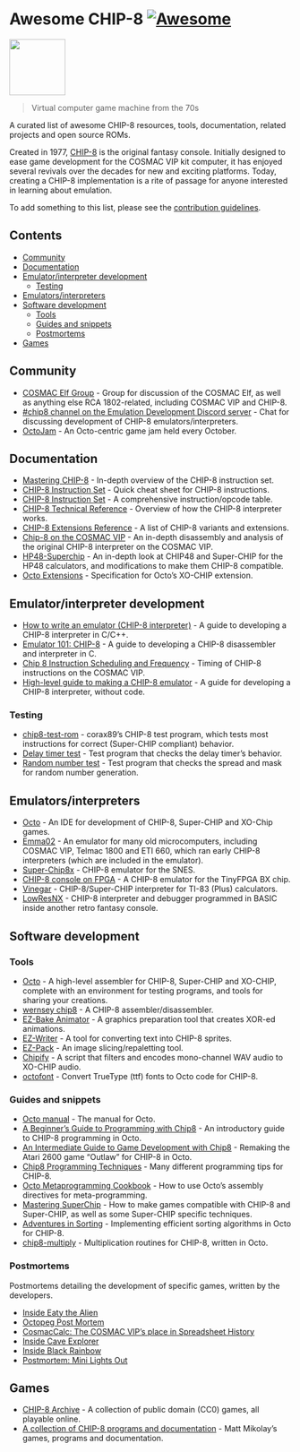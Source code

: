 # Awesome CHIP-8 [![Awesome](https://awesome.re/badge-flat.svg)](https://awesome.re)

[<img src="c8.png" width="100" />](https://chip-8.github.io)

> Virtual computer game machine from the 70s

A curated list of awesome CHIP-8 resources, tools, documentation, related projects and open source ROMs.

Created in 1977, [CHIP-8](https://en.wikipedia.org/wiki/CHIP-8) is the original fantasy console. Initially designed to ease game development for the COSMAC VIP kit computer, it has enjoyed several revivals over the decades for new and exciting platforms. Today, creating a CHIP-8 implementation is a rite of passage for anyone interested in learning about emulation.

To add something to this list, please see the [contribution guidelines](CONTRIBUTING.md).

## Contents

- [Community](#community)
- [Documentation](#documentation)
- [Emulator/interpreter development](#emulatorinterpreter-development)
  - [Testing](#testing)
- [Emulators/interpreters](#emulatorsinterpreters)
- [Software development](#software-development)
  - [Tools](#tools)
  - [Guides and snippets](#guides-and-snippets)
  - [Postmortems](#postmortems)
- [Games](#games)

## Community

- [COSMAC Elf Group](https://groups.io/g/cosmacelf) - Group for discussion of the COSMAC Elf, as well as anything else RCA 1802-related, including COSMAC VIP and CHIP-8.
- [\#chip8 channel on the Emulation Development Discord server](https://discordapp.com/invite/Gf7cP3w) - Chat for discussing development of CHIP-8 emulators/interpreters.
- [OctoJam](http://octojam.com/) - An Octo-centric game jam held every October.

## Documentation

- [Mastering CHIP-8](http://mattmik.com/files/chip8/mastering/chip8.html) - In-depth overview of the CHIP-8 instruction set.
- [CHIP-8 Instruction Set](http://johnearnest.github.io/Octo/docs/chip8ref.pdf) - Quick cheat sheet for CHIP-8 instructions.
- [CHIP-8 Instruction Set](https://github.com/mattmikolay/chip-8/wiki/CHIP%E2%80%908-Instruction-Set) - A comprehensive instruction/opcode table.
- [CHIP-8 Technical Reference](https://github.com/mattmikolay/chip-8/wiki/CHIP%E2%80%908-Technical-Reference) - Overview of how the CHIP-8 interpreter works.
- [CHIP-8 Extensions Reference](https://github.com/mattmikolay/chip-8/wiki/CHIP%E2%80%908-Extensions-Reference) - A list of CHIP-8 variants and extensions.
- [Chip-8 on the COSMAC VIP](https://laurencescotford.com/chip-8-on-the-cosmac-vip-index/) - An in-depth disassembly and analysis of the original CHIP-8 interpreter on the COSMAC VIP.
- [HP48-Superchip](https://github.com/Chromatophore/HP48-Superchip) - An in-depth look at CHIP48 and Super-CHIP for the HP48 calculators, and modifications to make them CHIP-8 compatible.
- [Octo Extensions](http://johnearnest.github.io/Octo/docs/XO-ChipSpecification.html) - Specification for Octo’s XO-CHIP extension.

## Emulator/interpreter development

- [How to write an emulator (CHIP-8 interpreter)](http://www.multigesture.net/articles/how-to-write-an-emulator-chip-8-interpreter/) - A guide to developing a CHIP-8 interpreter in C/C++.
- [Emulator 101: CHIP-8](http://www.emulator101.com/introduction-to-chip-8.html) - A guide to developing a CHIP-8 disassembler and interpreter in C.
- [Chip 8 Instruction Scheduling and Frequency](https://jackson-s.me/2019/07/13/Chip-8-Instruction-Scheduling-and-Frequency.html) - Timing of CHIP-8 instructions on the COSMAC VIP.
- [High-level guide to making a CHIP-8 emulator](https://tobiasvl.github.io/blog/write-a-chip-8-emulator/) - A guide for developing a CHIP-8 interpreter, without code.

### Testing

- [chip8-test-rom](https://github.com/corax89/chip8-test-rom) - corax89’s CHIP-8 test program, which tests most instructions for correct (Super-CHIP compliant) behavior.
- [Delay timer test](https://github.com/mattmikolay/chip-8/tree/master/delaytimer) - Test program that checks the delay timer’s behavior.
- [Random number test](https://github.com/mattmikolay/chip-8/tree/master/randomnumber) - Test program that checks the spread and mask for random number generation.

## Emulators/interpreters

- [Octo](http://johnearnest.github.io/Octo/) - An IDE for development of CHIP-8, Super-CHIP and XO-Chip games.
- [Emma02](https://www.emma02.hobby-site.com/) - An emulator for many old microcomputers, including COSMAC VIP, Telmac 1800 and ETI 660, which ran early CHIP-8 interpreters (which are included in the emulator).
- [Super-Chip8x](https://github.com/Ersanio/Super-Chip8x) - CHIP-8 emulator for the SNES.
- [CHIP-8 console on FPGA](https://github.com/pwmarcz/fpga-chip8) - A CHIP-8 emulator for the TinyFPGA BX chip.
- [Vinegar](http://benryves.com/bin/vinegar/) - CHIP-8/Super-CHIP interpreter for TI-83 (Plus) calculators.
- [LowResNX](https://lowresnx.inutilis.com/topic.php?id=1648) - CHIP-8 interpreter and debugger programmed in BASIC inside another retro fantasy console.

## Software development

### Tools

- [Octo](http://github.com/johnearnest/Octo/) - A high-level assembler for CHIP-8, Super-CHIP and XO-CHIP, complete with an environment for testing programs, and tools for sharing your creations.
- [wernsey chip8](https://github.com/wernsey/chip8) - A CHIP-8 assembler/disassembler.
- [EZ-Bake Animator](http://beyondloom.com/tools/ezbake.html) - A graphics preparation tool that creates XOR-ed animations.
- [EZ-Writer](http://beyondloom.com/tools/ezwriter.html) - A tool for converting text into CHIP-8 sprites.
- [EZ-Pack](http://beyondloom.com/tools/ezpack.html) - An image slicing/repaletting tool.
- [Chipify](http://johnearnest.github.io/Octo/tools/Chipify/) - A script that filters and encodes mono-channel WAV audio to XO-CHIP audio.
- [octofont](https://github.com/jdeeny/octofont/) - Convert TrueType (ttf) fonts to Octo code for CHIP-8.

### Guides and snippets

- [Octo manual](https://johnearnest.github.io/Octo/docs/Manual.html) - The manual for Octo.
- [A Beginner’s Guide to Programming with Chip8](http://johnearnest.github.io/Octo/docs/BeginnersGuide.html) - An introductory guide to CHIP-8 programming in Octo.
- [An Intermediate Guide to Game Development with Chip8](http://johnearnest.github.io/Octo/docs/IntermediateGuide.html) - Remaking the Atari 2600 game “Outlaw” for CHIP-8 in Octo.
- [Chip8 Programming Techniques](http://johnearnest.github.io/Octo/docs/Chip8%20Programming.html) - Many different programming tips for CHIP-8.
- [Octo Metaprogramming Cookbook](http://johnearnest.github.io/Octo/docs/MetaProgramming.html) - How to use Octo’s assembly directives for meta-programming.
- [Mastering SuperChip](http://johnearnest.github.io/Octo/docs/SuperChip.html) - How to make games compatible with CHIP-8 and Super-CHIP, as well as some Super-CHIP specific techniques.
- [Adventures in Sorting](https://johnearnest.github.io/Octo/docs/Sorting.html) - Implementing efficient sorting algorithms in Octo for CHIP-8.
- [chip8-multiply](https://github.com/jdeeny/chip8-multiply) - Multiplication routines for CHIP-8, written in Octo.

### Postmortems

Postmortems detailing the development of specific games, written by the developers.

- [Inside Eaty the Alien](http://johnearnest.github.io/Octo/docs/EatyTheAlien.html)
- [Octopeg Post Mortem](http://www.awfuljams.com/octojam-ii/games/octopeg)
- [CosmacCalc: The COSMAC VIP’s place in Spreadsheet History](https://abitoutofplace.wordpress.com/2015/05/02/cosmaccalc-the-cosmac-vip-s-place-in-spreadsheet-history/)
- [Inside Cave Explorer](http://johnearnest.github.io/Octo/docs/CaveExplorer.html)
- [Inside Black Rainbow](http://johnearnest.github.io/Octo/docs/BlackRainbow.html)
- [Postmortem: Mini Lights Out](https://tobiasvl.itch.io/mini-lights-out/devlog/102679/postmortem-mini-lights-out)

## Games

- [CHIP-8 Archive](https://johnearnest.github.io/chip8Archive/) - A collection of public domain (CC0) games, all playable online.
- [A collection of CHIP-8 programs and documentation](https://github.com/mattmikolay/chip-8) - Matt Mikolay’s games, programs and documentation.
